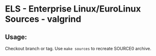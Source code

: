 # ELS - Enterprise Linux/EuroLinux Sources - valgrind
 
## Usage:
  Checkout branch or tag. Use `make sources` to recreate  SOURCE0 archive.

